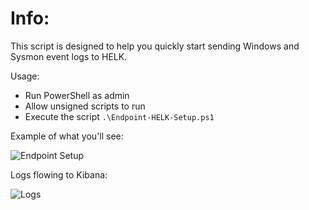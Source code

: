 # Info:
This script is designed to help you quickly start sending Windows and Sysmon event logs to HELK.

Usage:
- Run PowerShell as admin
- Allow unsigned scripts to run
- Execute the script
```.\Endpoint-HELK-Setup.ps1```

Example of what you'll see:

![Endpoint Setup](/Endpoints/EndPoint-Config.png "Example")

Logs flowing to Kibana:

![Logs](/Endpoints/Logs-2.png "Logs")
